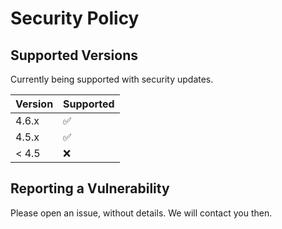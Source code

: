 # Security Policy

## Supported Versions

Currently being supported with security updates.

| Version | Supported          |
| ------- | ------------------ |
| 4.6.x   | :white_check_mark: |
| 4.5.x   | :white_check_mark: |
| < 4.5   | :x:                |

## Reporting a Vulnerability

Please open an issue, without details. We will contact you then.  
